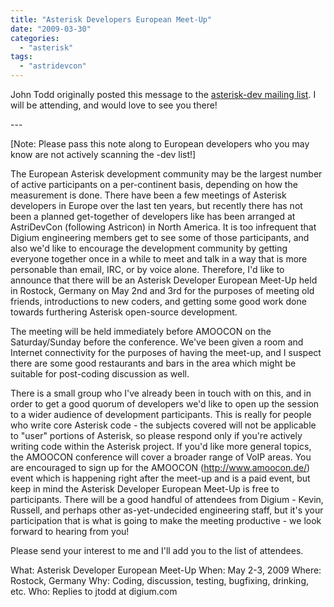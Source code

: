 ```yaml
---
title: "Asterisk Developers European Meet-Up"
date: "2009-03-30"
categories: 
  - "asterisk"
tags: 
  - "astridevcon"
---
```


John Todd originally posted this message to the [asterisk-dev mailing list](http://lists.digium.com/pipermail/asterisk-dev/2009-March/037464.html). I will be attending, and would love to see you there!

\---

\[Note: Please pass this note along to European developers who you may know are not actively scanning the -dev list!\]

The European Asterisk development community may be the largest number of active participants on a per-continent basis, depending on how the measurement is done. There have been a few meetings of Asterisk developers in Europe over the last ten years, but recently there has not been a planned get-together of developers like has been arranged at AstriDevCon (following Astricon) in North America. It is too infrequent that Digium engineering members get to see some of those participants, and also we'd like to encourage the development community by getting everyone together once in a while to meet and talk in a way that is more personable than email, IRC, or by voice alone. Therefore, I'd like to announce that there will be an Asterisk Developer European Meet-Up held in Rostock, Germany on May 2nd and 3rd for the purposes of meeting old friends, introductions to new coders, and getting some good work done towards furthering Asterisk open-source development.

The meeting will be held immediately before AMOOCON on the Saturday/Sunday before the conference. We've been given a room and Internet connectivity for the purposes of having the meet-up, and I suspect there are some good restaurants and bars in the area which might be suitable for post-coding discussion as well.

There is a small group who I've already been in touch with on this, and in order to get a good quorum of developers we'd like to open up the session to a wider audience of development participants. This is really for people who write core Asterisk code - the subjects covered will not be applicable to "user" portions of Asterisk, so please respond only if you're actively writing code within the Asterisk project. If you'd like more general topics, the AMOOCON conference will cover a broader range of VoIP areas. You are encouraged to sign up for the AMOOCON (http://www.amoocon.de/) event which is happening right after the meet-up and is a paid event, but keep in mind the Asterisk Developer European Meet-Up is free to participants. There will be a good handful of attendees from Digium - Kevin, Russell, and perhaps other as-yet-undecided engineering staff, but it's your participation that is what is going to make the meeting productive - we look forward to hearing from you!

Please send your interest to me and I'll add you to the list of attendees.

What: Asterisk Developer European Meet-Up When: May 2-3, 2009 Where: Rostock, Germany Why: Coding, discussion, testing, bugfixing, drinking, etc. Who: Replies to jtodd at digium.com
